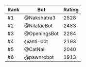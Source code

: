 Rank|Bot|Rating
---|---|---
#1|@Nakshatra3|2528
#2|@NilatacBot|2483
#3|@OpeningsBot|2284
#4|@anti-bot|2193
#5|@CatNail|2040
#6|@pawnrobot|1913
